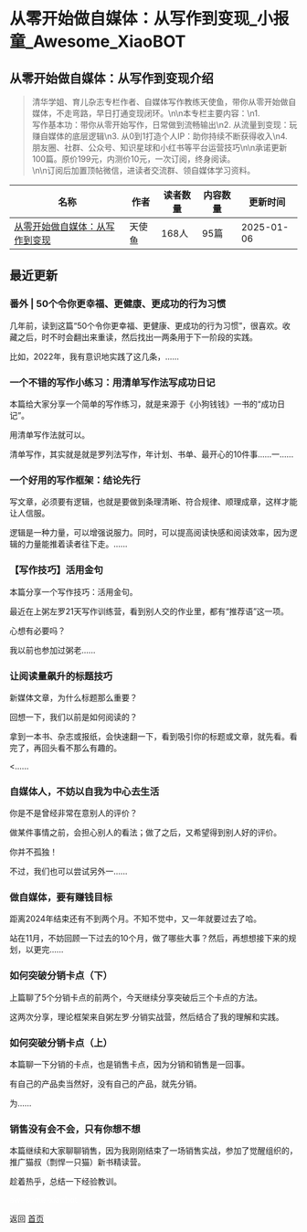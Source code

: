 # 从零开始做自媒体：从写作到变现_小报童_Awesome_XiaoBOT

## 从零开始做自媒体：从写作到变现介绍
> 清华学姐、育儿杂志专栏作者、自媒体写作教练天使鱼，带你从零开始做自媒体，不走弯路，早日打通变现闭环。\n\n本专栏主要内容：\n1.  
写作基本功：带你从零开始写作，日常做到流畅输出\n2. 从流量到变现：玩赚自媒体的底层逻辑\n3. 从0到1打造个人IP：助你持续不断获得收入\n4.  
朋友圈、社群、公众号、知识星球和小红书等平台运营技巧\n\n承诺更新100篇。原价199元，内测价10元，一次订阅，终身阅读。  
\n\n订阅后加置顶帖微信，进读者交流群、领自媒体学习资料。  
  


|名称|作者|读者数量|内容数量|更新时间|
|---|---|---|---|---|
|[从零开始做自媒体：从写作到变现](https://xiaobot.net/p/huibenku?refer=0b133df9-27dc-423b-8101-639049001c13)|天使鱼|168人|95篇|2025-01-06|

## 最近更新
### 番外 | 50个令你更幸福、更健康、更成功的行为习惯

几年前，读到这篇“50个令你更幸福、更健康、更成功的行为习惯”，很喜欢。收藏之后，时不时会翻出来重读，然后找出一两条用于下一阶段的实践。

比如，2022年，我有意识地实践了这几条，......

### 一个不错的写作小练习：用清单写作法写成功日记

本篇给大家分享一个简单的写作练习，就是来源于《小狗钱钱》一书的“成功日记”。

用清单写作法就可以。

清单写作，其实就是就是罗列法写作，年计划、书单、最开心的10件事……一......

### 一个好用的写作框架：结论先行

写文章，必须要有逻辑，也就是要做到条理清晰、符合规律、顺理成章，这样才能让人信服。

逻辑是一种力量，可以增强说服力。同时，可以提高阅读快感和阅读效率，因为逻辑的力量能推着读者往下走。......

### 【写作技巧】活用金句

本篇分享一个写作技巧：活用金句。

最近在上粥左罗21天写作训练营，看到别人交的作业里，都有“推荐语”这一项。

心想有必要吗？

我以前也参加过粥老......

### 让阅读量飙升的标题技巧

新媒体文章，为什么标题那么重要？

回想一下，我们以前是如何阅读的？

拿到一本书、杂志或报纸，会快速翻一下，看到吸引你的标题或文章，就先看。看完了，再回头看不那么有趣的。

<......

### 自媒体人，不妨以自我为中心去生活

你是不是曾经非常在意别人的评价？

做某件事情之前，会担心别人的看法；做了之后，又希望得到别人好的评价。

你并不孤独！

不过，我们也可以尝试另外一......

### 做自媒体，要有赚钱目标

距离2024年结束还有不到两个月。不知不觉中，又一年就要过去了哈。

站在11月，不妨回顾一下过去的10个月，做了哪些大事？然后，再想想接下来的规划，以更完......

### 如何突破分销卡点（下）

上篇聊了5个分销卡点的前两个，今天继续分享突破后三个卡点的方法。

这两次分享，理论框架来自粥左罗·分销实战营，然后结合了我的理解和实践。

### 如何突破分销卡点（上）

本篇聊一下分销的卡点，也是销售卡点，因为分销和销售是一回事。

有自己的产品卖当然好，没有自己的产品，就先分销。

为......

### 销售没有会不会，只有你想不想

本篇继续和大家聊聊销售，因为我刚刚结束了一场销售实战，参加了觉醒组织的，推广猫叔（剽悍一只猫）新书精读营。

趁着热乎，总结一下经验教训。


<a href="https://github.com/Reno9527/awesome-xiaobot" style="color: white; text-decoration: none;">awesome-xiaobot</a>

返回 [首页](../README.md)
